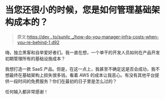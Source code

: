 # 当您还很小的时候，您是如何管理基础架构成本的？

> 原文:[https://dev . to/sunilc _/how-do-you-manager-infra-costs-when-you-re-behind-1 d92](https://dev.to/sunilc_/how-do-you-manager-infra-costs-when-you-re-still-small-1d92)

嗨，独立黑客和自举爱好者们。我一直在想，一个单干的开发人员如何在产品开发初期管理所有的基础设施成本？

我想打造一款 SaaS 产品。但是，在这一点上，我甚至不确定这是否会成功，我不想最终在基础架构上损失很多钱。看着 AWS 的成本让我恶心。有没有其他平台提供一段时间的免费服务？你们在最初的日子里是怎么过的？

任何输入都非常感谢！